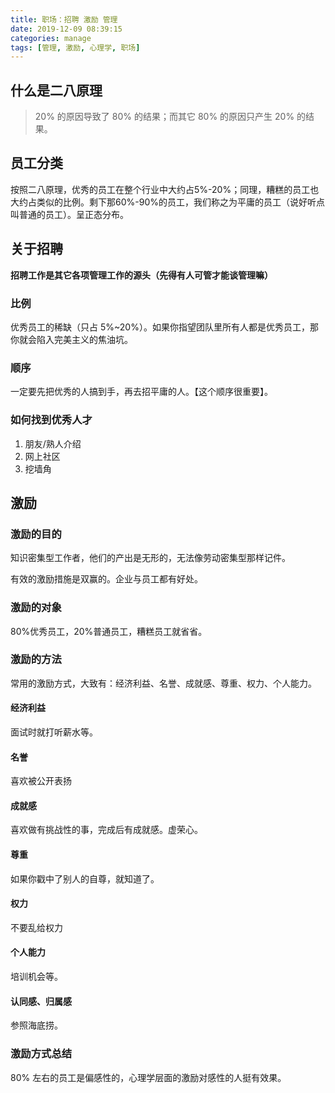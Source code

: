 ```yaml
---
title: 职场：招聘 激励 管理
date: 2019-12-09 08:39:15
categories: manage
tags: [管理, 激励, 心理学, 职场]
---
```


## 什么是二八原理

>20% 的原因导致了 80% 的结果；而其它 80% 的原因只产生 20% 的结果。

## 员工分类

按照二八原理，优秀的员工在整个行业中大约占5%-20%；同理，糟糕的员工也大约占类似的比例。剩下那60%-90%的员工，我们称之为平庸的员工（说好听点叫普通的员工）。呈正态分布。

## 关于招聘

**招聘工作是其它各项管理工作的源头（先得有人可管才能谈管理嘛）**

### 比例

优秀员工的稀缺（只占 5%~20%）。如果你指望团队里所有人都是优秀员工，那你就会陷入完美主义的焦油坑。

### 顺序

一定要先把优秀的人搞到手，再去招平庸的人。【这个顺序很重要】。

### 如何找到优秀人才

1. 朋友/熟人介绍
2. 网上社区
3. 挖墙角

## 激励

### 激励的目的

知识密集型工作者，他们的产出是无形的，无法像劳动密集型那样记件。

有效的激励措施是双赢的。企业与员工都有好处。

### 激励的对象

80%优秀员工，20%普通员工，糟糕员工就省省。

### 激励的方法

常用的激励方式，大致有：经济利益、名誉、成就感、尊重、权力、个人能力。

#### 经济利益

面试时就打听薪水等。

#### 名誉

喜欢被公开表扬

#### 成就感

喜欢做有挑战性的事，完成后有成就感。虚荣心。

#### 尊重

如果你戳中了别人的自尊，就知道了。

#### 权力

不要乱给权力

#### 个人能力

培训机会等。

#### 认同感、归属感

参照海底捞。

### 激励方式总结

80% 左右的员工是偏感性的，心理学层面的激励对感性的人挺有效果。